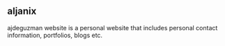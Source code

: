 ## aljanix


ajdeguzman website is a personal website that includes personal contact information, portfolios, blogs etc.
